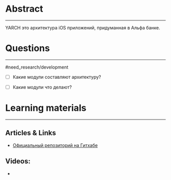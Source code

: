 # Abstract
---
YARCH это архитектура iOS приложений, придуманная в Альфа банке.



# Questions
---
#need_research/development 
- [ ] Какие модули составляют архитектуру?
- [ ] Какие модули что делают?



# Learning materials
---
## Articles & Links
- [Официальный репозиторий на Гитхабе](https://github.com/alfa-laboratory/YARCH)
## Videos:
- 